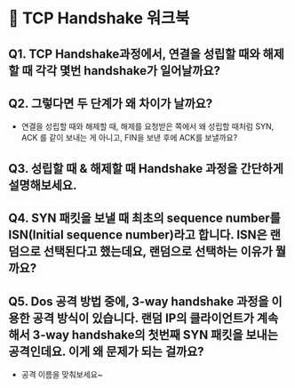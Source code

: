 # 🤝 TCP Handshake 워크북

## Q1. TCP Handshake과정에서, 연결을 성립할 때와 해제할 때 각각 몇번 handshake가 일어날까요?

## Q2. 그렇다면 두 단계가 왜 차이가 날까요? 

- 연결을 성립할 때와 해제할 때, 해제를 요청받은 쪽에서 왜 성립할 때처럼 SYN, ACK 를 같이 보내는 게 아니고, FIN을 보낸 후에 ACK를 보낼까요?

## Q3. 성립할 때 & 해제할 때 Handshake 과정을 간단하게 설명해보세요.

## Q4. SYN 패킷을 보낼 때 최초의 sequence number를 ISN(Initial sequence number)라고 합니다. ISN은 랜덤으로 선택된다고 했는데요, 랜덤으로 선택하는 이유가 뭘까요?

## Q5. Dos 공격 방법 중에, 3-way handshake 과정을 이용한 공격 방식이 있습니다. 랜덤 IP의 클라이언트가 계속해서 3-way handshake의 첫번째  SYN 패킷을 보내는 공격인데요. 이게 왜 문제가 되는 걸까요?

- 공격 이름을 맞춰보세요~